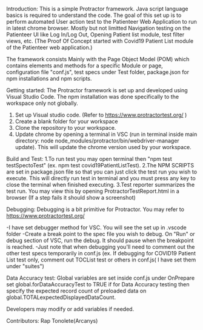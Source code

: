Introduction:
This is a simple Protractor framework. Java script language basics is required to understand the code.
The goal of this set up is to perform automated User action test to the Patienteer Web Application to run in latest chrome browser.
Mostly but not limitted Navigation testing on the Patienteer UI like Log In/Log Out, Opening Patient list module, test filter views, etc.
(The Proof Of Concept started with Covid19 Patient List module of the Patienteer web application.)

The framework consists Mainly with the Page Object Model (POM) which contains elements and methods for a specific Module or page, configuration file "conf.js", test specs under Test folder, package.json for npm installations and npm scripts.

Getting started:
The Protractor framework is set up and developed using Visual Studio Code. The npm installation was done specifically to the workspace only not globally.

1. Set up Visual studio code. (Refer to https://www.protractortest.org/ )
2. Create a blank folder for your workspace
3. Clone the repository to your workspace.
4. Update chrome by opening a terminal in VSC (run in terminal inside main directory: node node_modules/protractor/bin/webdriver-manager update). This will update the chrome version used by your workspace.

Build and Test:
1.To run test you may open terminal then "npm test testSpectoTest" (ex. npm test covid19PatientListTest). 
2.The NPM SCRIPTS are set in package.json file so that you can just click the test run you wish to execute. This will directly run test in terminal and you must press any key to close the terminal when finished executing.
3.Test reporter summarizes the test run. You may view this by opening ProtractorTestReport.html in a browser (If a step fails it should show a screenshot)

Debugging:
Debugging is a bit primitive for Protractor. You may refer to https://www.protractortest.org/ 

-I have set debugger method for VSC. You will see the set up in .vscode folder
-Create a break point to the spec file you wish to debug. On "Run" or debug section of VSC, run the debug. It should pause when the breakpoint is reached.
-Just note that when debugging you'll need to comment out the other test specs temporarily in conf.js (ex. If debugging for COVID19 Patient List test only, comment out TOCList test or others in conf.js( I have set them under "suites")

Data Accuracy test:
Global variables are set inside conf.js under OnPrepare
set global.forDataAccuracyTest to TRUE if for Data Accuracy testing then specify the expected record count 
of preloaded data on global.TOTALexpectedDisplayedDataCount.

Developers may modify or add variables if needed.

Contributors:
Rap Tonolete(Arcanys)

